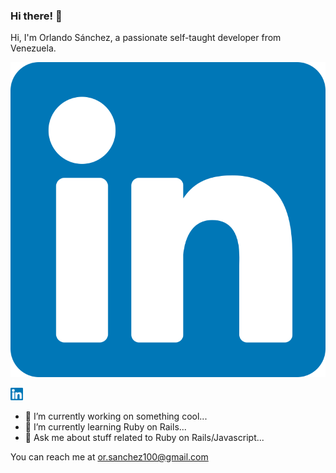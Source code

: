### Hi there! 👋

Hi, I'm Orlando Sánchez, a passionate self-taught developer from Venezuela.

![Alt text](/linkedin.svg?raw=true&sanitize=true "LinkedinLogo")

<a href="https://www.linkedin.com/in/orlandosanchez1/"><img src="/linkedin.svg?raw=true&sanitize=true" width="20" height="20" /></a>

- 🔭 I’m currently working on something cool...
- 🌱 I’m currently learning Ruby on Rails...
- 💬 Ask me about stuff related to Ruby on Rails/Javascript...

You can reach me at or.sanchez100@gmail.com
<!--
**Orlando-Sanchez/Orlando-Sanchez** is a ✨ _special_ ✨ repository because its `README.md` (this file) appears on your GitHub profile.
-->
